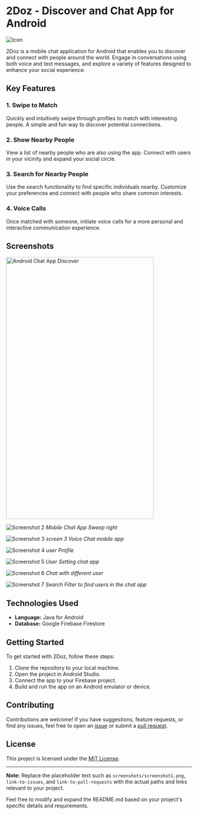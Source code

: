# 2Doz - Discover and Chat App for Android

![Icon](screenshots/icon.png)

2Doz is a mobile chat application for Android that enables you to discover and connect with people around the world. Engage in conversations using both voice and text messages, and explore a variety of features designed to enhance your social experience.

## Key Features

### 1. Swipe to Match
Quickly and intuitively swipe through profiles to match with interesting people. A simple and fun way to discover potential connections.

### 2. Show Nearby People
View a list of nearby people who are also using the app. Connect with users in your vicinity and expand your social circle.

### 3. Search for Nearby People
Use the search functionality to find specific individuals nearby. Customize your preferences and connect with people who share common interests.

### 4. Voice Calls
Once matched with someone, initiate voice calls for a more personal and interactive communication experience.

## Screenshots

<img src="screenshots/screen1.jpg" alt="Android Chat App Discover" width="400" height="711">



![Screenshot 2](screenshots/screen2.jpg)
*Mobile Chat App Sweep right*

![Screenshot 3](screenshots/Screen-3.jpg)
*screen 3 Voice Chat mobile app*

![Screenshot 4](screenshots/screen5.jpg)
*user Profile*

![Screenshot 5](screenshots/screen6.jpg)
*User Setting chat app*

![Screenshot 6](screenshots/screen7.jpg)
*Chat with different user*

![Screenshot 7](screenshots/screen8.jpg)
*Search Filter to find users in the chat app*

<!-- Add more screenshots as needed -->

## Technologies Used

- **Language:** Java for Android
- **Database:** Google Firebase Firestore

## Getting Started

To get started with 2Doz, follow these steps:

1. Clone the repository to your local machine.
2. Open the project in Android Studio.
3. Connect the app to your Firebase project.
4. Build and run the app on an Android emulator or device.

## Contributing

Contributions are welcome! If you have suggestions, feature requests, or find any issues, feel free to open an [issue](link-to-issues) or submit a [pull request](link-to-pull-requests).

## License

This project is licensed under the [MIT License](LICENSE).

---

**Note:** Replace the placeholder text such as `screenshots/screenshot1.png`, `link-to-issues`, and `link-to-pull-requests` with the actual paths and links relevant to your project.

Feel free to modify and expand the README.md based on your project's specific details and requirements.
